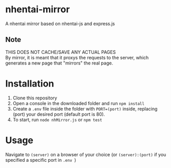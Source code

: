 # nhentai-mirror
A nhentai mirror based on nhentai-js and express.js

## Note
THIS DOES NOT CACHE/SAVE ANY ACTUAL PAGES</br>
By mirror, it is meant that it proxys the requests to the server, which generates a new page that "mirrors" the real page.

Installation
=====
1) Clone this repository
2) Open a console in the downloaded folder and run `npm install`
3) Create a `.env` file inside the folder with `PORT=(port)` inside, replacing (port) your desired port (default port is 80).
4) To start, run `node nhMirror.js` or `npm test`

Usage
=====
Navigate to `(server)` on a browser of your choice (or `(server):(port)` if you specified a specific port in `.env
`)
